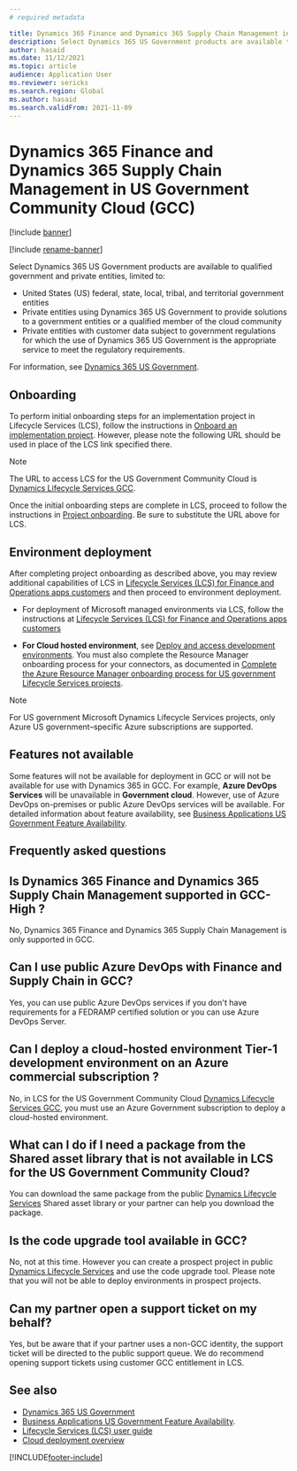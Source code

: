 ```yaml
---
# required metadata

title: Dynamics 365 Finance and Dynamics 365 Supply Chain Management in US Government Community Cloud (GCC)
description: Select Dynamics 365 US Government products are available to qualified government and private entities.
author: hasaid
ms.date: 11/12/2021
ms.topic: article
audience: Application User
ms.reviewer: sericks
ms.search.region: Global
ms.author: hasaid
ms.search.validFrom: 2021-11-09
---
```


# Dynamics 365 Finance and Dynamics 365 Supply Chain Management in US Government Community Cloud (GCC)

[!include [banner](../includes/banner.md)]

[!include [rename-banner](~/includes/cc-data-platform-banner.md)]

Select Dynamics 365 US Government products are available to qualified government and private entities, limited to:

- United States (US) federal, state, local, tribal, and territorial government entities
- Private entities using Dynamics 365 US Government to provide solutions to a government entities or a qualified member of the cloud community 
- Private entities with customer data subject to government regulations for which the use of Dynamics 365 US Government is the appropriate service to meet the regulatory requirements.

For information, see [Dynamics 365 US Government](/power-platform/admin/microsoft-dynamics-365-government).

## Onboarding

To perform initial onboarding steps for an implementation project in Lifecycle Services (LCS), follow the instructions in [Onboard an implementation project](../../../fin-ops-core/fin-ops/imp-lifecycle/onboard.md). However, please note the following URL should be used in place of the LCS link specified there.

> [!NOTE]
> The URL to access LCS for the US Government Community Cloud is [Dynamics Lifecycle Services GCC](https://gov.lcs.microsoftdynamics.us).

Once the initial onboarding steps are complete in LCS, proceed to follow the instructions in [Project onboarding](../lifecycle-services/project-onboarding.md). Be sure to substitute the URL above for LCS.

## Environment deployment

After completing project onboarding as described above, you may review additional capabilities of LCS in [Lifecycle Services (LCS) for Finance and Operations apps customers](../../../fin-ops-core/dev-itpro/lifecycle-services/lcs-works-lcs.md) and then proceed to environment deployment. 

- For deployment of Microsoft managed environments via LCS, follow the instructions at [Lifecycle Services (LCS) for Finance and Operations apps customers](../../../fin-ops-core/dev-itpro/lifecycle-services/lcs-works-lcs.md#new-deployment-experience)  

- **For Cloud hosted environment**, see [Deploy and access development environments](../../../fin-ops-core/dev-itpro/dev-tools/access-instances.md). You must also complete the Resource Manager onboarding process for your connectors, as documented in [Complete the Azure Resource Manager onboarding process for US government Lifecycle Services projects](arm-onbarding-us-goverment.md).

> [!NOTE]
> For US government Microsoft Dynamics Lifecycle Services projects, only Azure US government–specific Azure subscriptions are supported.
  
## Features not available

Some features will not be available for deployment in GCC or will not be available for use with Dynamics 365 in GCC. For example, **Azure DevOps Services** will be unavailable in **Government cloud**. However, use of Azure DevOps on-premises or public Azure DevOps services will be available. For detailed information about feature availability, see [Business Applications US Government Feature Availability](https://aka.ms/BAPFunctionalParity).

## Frequently asked questions

## Is Dynamics 365 Finance and Dynamics 365 Supply Chain Management supported in GCC-High ?
No, Dynamics 365 Finance and Dynamics 365 Supply Chain Management is only supported in GCC.

## Can I use public Azure DevOps with Finance and Supply Chain in GCC?
Yes, you can use public Azure DevOps services if you don't have requirements for a FEDRAMP certified solution or you can use Azure DevOps Server.

## Can I deploy a cloud-hosted environment Tier-1 development environment on an Azure commercial subscription ?
No, in LCS for the US Government Community Cloud [Dynamics Lifecycle Services GCC](https://gov.lcs.microsoftdynamics.us), you must use an Azure Government subscription to deploy a cloud-hosted environment.

## What can I do if I need a package from the Shared asset library that is not available in LCS for the US Government Community Cloud?
You can download the same package from the public [Dynamics Lifecycle Services](https://lcs.dynamics.com) Shared asset library or your partner can help you download the package.

## Is the code upgrade tool available in GCC?
No, not at this time. However you can create a prospect project in public [Dynamics Lifecycle Services](https://lcs.dynamics.com) and use the code upgrade tool. Please note that you will not be able to deploy environments in prospect projects. 

## Can my partner open a support ticket on my behalf?
Yes, but be aware that if your partner uses a non-GCC identity, the support ticket will be directed to the public support queue. We do recommend opening support tickets using customer GCC entitlement in LCS.


## See also

- [Dynamics 365 US Government](/power-platform/admin/microsoft-dynamics-365-government)
- [Business Applications US Government Feature Availability](https://aka.ms/BAPFunctionalParity).
- [Lifecycle Services (LCS) user guide](../../../fin-ops-core/dev-itpro/lifecycle-services/lcs-user-guide.md)  
- [Cloud deployment overview](../../../fin-ops-core/dev-itpro/deployment/cloud-deployment-overview.md)



[!INCLUDE[footer-include](../../../includes/footer-banner.md)]
